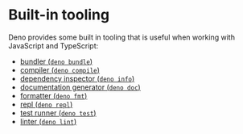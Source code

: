 # Built-in tooling

Deno provides some built in tooling that is useful when working with JavaScript
and TypeScript:

- [bundler (`deno bundle`)](./tools/bundler.md)
- [compiler (`deno compile`)](./tools/compiler.md)
- [dependency inspector (`deno info`)](./tools/dependency_inspector.md)
- [documentation generator (`deno doc`)](./tools/documentation_generator.md)
- [formatter (`deno fmt`)](./tools/formatter.md)
- [repl (`deno repl`)](./tools/repl.md)
- [test runner (`deno test`)](./testing.md)
- [linter (`deno lint`)](./tools/linter.md)
